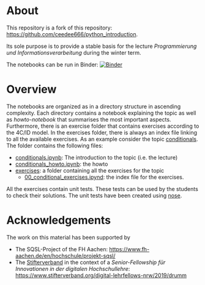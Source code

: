 # About
This repository is a fork of this repository: https://github.com/ceedee666/python_introduction.

Its sole purpose is to provide a stable basis for the lecture *Programmierung und Informationsverarbeitung* during the winter term.

The notebooks can be run in Binder: [![Binder](https://mybinder.org/badge_logo.svg)](https://mybinder.org/v2/gh/ceedee666/python_intro_lecture/v1.6)

# Overview 
The notebooks are organized as in a directory structure in ascending complexity. Each directory contains a 
notebook explaining the topic as well as *howto-notebook* that summarises the most important aspects. 
Furthermore, there is an exercise folder that contains exercises according to the 4C/ID model. In the 
exercises folder, there is always an index file linking to all the available exercises. As an example consider the
topic [conditionals](/notebooks/30_conditionals). The folder contains the following files:

- [conditionals.ipynb](/notebooks/30_conditionals/conditionals.ipynb): The introduction to the topic (i.e. the lecture)
- [conditionals_howto.ipynb](/notebooks/30_conditionals/conditionals_howto_eng.ipynb): the howto 
- [exercises](/notebooks/30_conditionals/exercises): a folder containing all the exercises for the topic
    - [00_conditional_exercises.ipynd](/notebooks/30_conditionals/exercises/00_conditional_exercises.ipynd): the index file for the exercises. 

All the exercises contain unit tests. These tests can be used by the students to check their solutions. The unit tests have been created using 
[nose](https://nose.readthedocs.io/en/latest/). 

# Acknowledgements 
The work on this material has been supported by 

- The SQSL-Project of the FH Aachen: https://www.fh-aachen.de/en/hochschule/projekt-sqsl/
- The [Stifterverband](https://www.stifterverband.org/) in the context of a *Senior-Fellowship für Innovationen in der digitalen Hochschullehre*: https://www.stifterverband.org/digital-lehrfellows-nrw/2019/drumm
